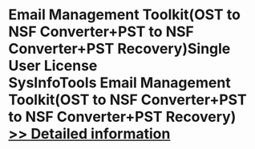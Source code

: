 # Email Management Toolkit(OST to NSF Converter+PST to NSF Converter+PST Recovery)Single User License<br />SysInfoTools Email Management Toolkit(OST to NSF Converter+PST to NSF Converter+PST Recovery)<br />[>> Detailed information](https://secure.shareit.com/shareit/product.html?productid=300726154&affiliateid=200057808)